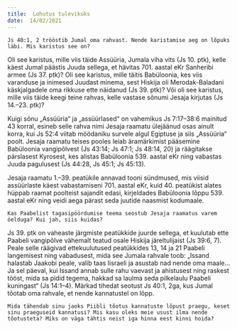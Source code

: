 ```yaml
---
title:  Lohutus tulevikuks  
date:  14/02/2021  
---
```


`Js 40:1, 2 trööstib Jumal oma rahvast. Nende karistamise aeg on lõpuks läbi. Mis karistus see on?`

Oli see karistus, mille viis täide Assüüria, Jumala viha vits (Js 10. ptk), kelle käest Jumal päästis Juuda sellega, et hävitas 701. aastal eKr Sanheribi armee (Js 37. ptk)? Oli see karistus, mille täitis Babüloonia, kes viis varanduse ja inimesed Juudast minema, sest Hiskija oli Merodak-Baladani käskjalgadele oma rikkuse ette näidanud (Js 39. ptk)? Või oli see karistus, mille viis täide keegi teine rahvas, kelle vastase sõnumi Jesaja kirjutas (Js 14.–23. ptk)?

Kuigi sõnu „Assüüria“ ja „assüürlased“ on vahemikus Js 7:17–38:6 mainitud 43 korral, esineb selle rahva nimi Jesaja raamatu ülejäänud osas ainult korra, kui Js 52:4 viitab möödaniku survele algul Egiptuse ja siis „Assüüria“ poolt. Jesaja raamatu teises pooles leiab äramärkimist pääsemine Babüloonia vangipõlvest (Js 43:14; Js 47:1; Js 48:14, 20) ja räägitakse pärslasest Kyrosest, kes alistas Babüloonia 539. aastal eKr ning vabastas Juuda pagulusest (Js 44:28, Js 45:1; Js 45:13).

Jesaja raamatu 1.–39. peatükile annavad tooni sündmused, mis viisid assüürlaste käest vabastamiseni 701. aastal eKr, kuid 40. peatükist alates hüppab raamat poolteist sajandit edasi, kirjeldades Babüloonia lõppu 539. aastal eKr ning veidi aega pärast seda juutide naasmist kodumaale.

`Kas Paabelist tagasipöördumise teema seostub Jesaja raamatus varem öelduga? Kui jah, siis kuidas?`

Js 39. ptk on vaheaste järgmiste peatükkide juurde sellega, et kuulutab ette Paabeli vangipõlve vähemalt teatud osale Hiskija järeltulijaist (Js 39:6, 7). Peale selle räägivad ettekuulutused peatükkides 13, 14 ja 21 Paabeli langemisest ning vabadusest, mida see Jumala rahvale toob: „Issand halastab Jaakobi peale, valib taas Iisraeli ja asustab nad nende oma maale… Ja sel päeval, kui Issand annab sulle rahu vaevast ja ahistusest ning raskest tööst, mida sa pidid tegema, hakkad sa laulma seda pilkelaulu Paabeli kuningast“ (Js 14:1–4). Märkad tihedat seotust Js 40:1, 2ga, kus Jumal tõotab oma rahvale, et nende kannatustel on lõpp.

`Mida tähendab sinu jaoks Piibli tõotus kannatuste lõpust praegu, keset sinu praeguseid kannatusi? Mis kasu oleks meie usust ilma nende tõotusteta? Miks on väga tähtis neist iga hinna eest kinni hoida?`